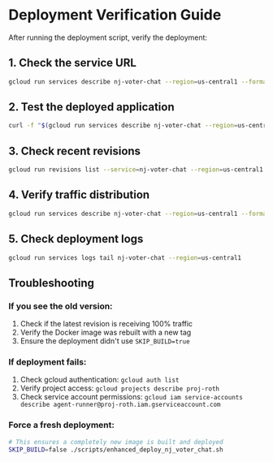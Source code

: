 # Deployment Verification Guide

After running the deployment script, verify the deployment:

## 1. Check the service URL
```bash
gcloud run services describe nj-voter-chat --region=us-central1 --format='value(status.url)'
```

## 2. Test the deployed application
```bash
curl -f "$(gcloud run services describe nj-voter-chat --region=us-central1 --format='value(status.url)')"
```

## 3. Check recent revisions
```bash
gcloud run revisions list --service=nj-voter-chat --region=us-central1
```

## 4. Verify traffic distribution
```bash
gcloud run services describe nj-voter-chat --region=us-central1 --format='table(status.traffic[].revisionName,status.traffic[].percent)'
```

## 5. Check deployment logs
```bash
gcloud run services logs tail nj-voter-chat --region=us-central1
```

## Troubleshooting

### If you see the old version:
1. Check if the latest revision is receiving 100% traffic
2. Verify the Docker image was rebuilt with a new tag
3. Ensure the deployment didn't use `SKIP_BUILD=true`

### If deployment fails:
1. Check gcloud authentication: `gcloud auth list`
2. Verify project access: `gcloud projects describe proj-roth`
3. Check service account permissions: `gcloud iam service-accounts describe agent-runner@proj-roth.iam.gserviceaccount.com`

### Force a fresh deployment:
```bash
# This ensures a completely new image is built and deployed
SKIP_BUILD=false ./scripts/enhanced_deploy_nj_voter_chat.sh
```
